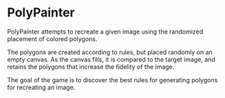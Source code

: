 # PolyPainter

PolyPainter attempts to recreate a given image using the randomized placement of colored polygons.

The polygons are created according to rules, but placed randomly on an empty canvas. As the canvas fills, it is compared to the target image, and retains the polygons that increase the fidelity of the image.

The goal of the game is to discover the best rules for generating polygons for recreating an image.
